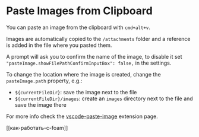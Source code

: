 # Paste Images from Clipboard

You can paste an image from the clipboard with `cmd+alt+v`.

Images are automatically copied to the `/attachments` folder and a reference is added in the file where you pasted them.

A prompt will ask you to confirm the name of the image, to disable it set   `"pasteImage.showFilePathConfirmInputBox": false,` in the settings.

To change the location where the image is created, change the `pasteImage.path` property, e.g.:

- `${currentFileDir}`: save the image next to the file
- `${currentFileDir}/images`: create an `images` directory next to the file and save the image there

For more info check the [vscode-paste-image](https://github.com/mushanshitiancai/vscode-paste-image) extension page.

[[как-работать-с-foam]]
